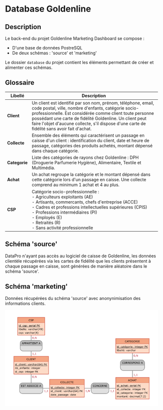 # Database Goldenline

## Description

Le back-end du projet Goldenline Marketing Dashboard se compose :
- D'une base de données PostreSQL
- De deux schémas : 'source' et 'marketing'

Le dossier `database` du projet contient les éléments permettant de créer et alimenter ces schémas.

## Glossaire

| Libellé | Description |
| --- | --- |
| **Client** | Un client est identifié par son nom, prénom, téléphone, email, code postal, ville, nombre d'enfants, catégorie socio-professionnelle. Est considérée comme client toute personne possédant une carte de fidélité Goldenline. Un client peut faire l'objet d'aucune collecte, s'il dispose d'une carte de fidélité sans avoir fait d'achat. |
| **Collecte** | Ensemble des éléments qui caractérisent un passage en caisse d'un client : identification du client, date et heure de passage, catégories des produits achetés, montant dépensé dans chaque catégorie. |
| **Categorie** | Liste des catégories de rayons chez Goldenline : DPH (Droguerie Parfumerie Hygiène), Alimentaire, Textile et Multimédia. |
| **Achat** | Un achat regroupe la catégorie et le montant dépensé dans cette catégorie lors d'un passage en caisse. Une collecte comprend au minimum 1 achat et 4 au plus. |
| **CSP** | Catégorie socio-professionnelle :<br>- Agriculteurs exploitants (AE)<br>- Artisants, commercants, chefs d'entreprise (ACCE)<br>- Cadres et professions intellectuelles supérieures (CPIS)<br>- Professions intermédiaires (PI)<br>- Employés (E)<br>- Retraités (R)<br>- Sans activité professionnelle |  

## Schéma 'source'

DataPro n'ayant pas accès au logiciel de caisse de Goldenline, les données clientèle récupérées via les cartes de fidélité que les clients présentent à chaque passage en caisse, sont générées de manière aléatoire dans le schéma 'source'.

## Schéma 'marketing'

Données récupérées du schéma 'source' avec anonynimisation des informations clients.

<img src="../static/img/mcd_marketing.png">